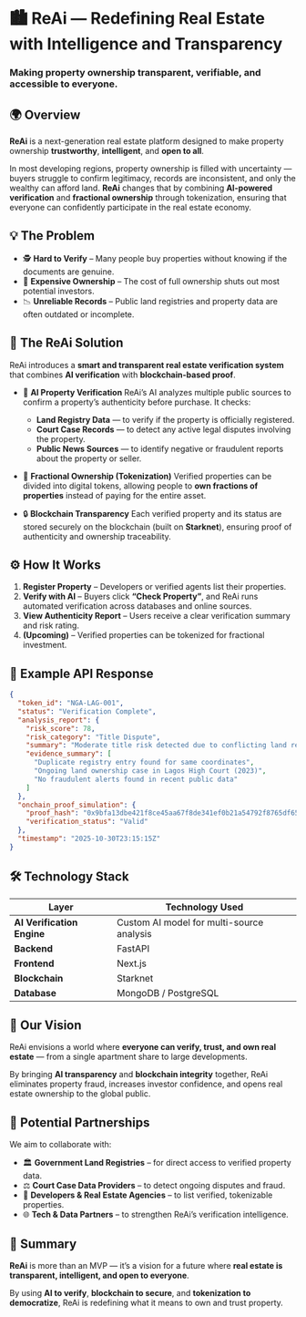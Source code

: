 # 🏙️ ReAi — Redefining Real Estate with Intelligence and Transparency

### Making property ownership transparent, verifiable, and accessible to everyone.



## 🌍 Overview

**ReAi** is a next-generation real estate platform designed to make property ownership **trustworthy**, **intelligent**, and **open to all**.

In most developing regions, property ownership is filled with uncertainty — buyers struggle to confirm legitimacy, records are inconsistent, and only the wealthy can afford land. **ReAi** changes that by combining **AI-powered verification** and **fractional ownership** through tokenization, ensuring that everyone can confidently participate in the real estate economy.



## 💡 The Problem

* 🕵️ **Hard to Verify** – Many people buy properties without knowing if the documents are genuine.
* 💸 **Expensive Ownership** – The cost of full ownership shuts out most potential investors.
* 📉 **Unreliable Records** – Public land registries and property data are often outdated or incomplete.



## 🚀 The ReAi Solution

ReAi introduces a **smart and transparent real estate verification system** that combines **AI verification** with **blockchain-based proof**.

* 🤖 **AI Property Verification**
  ReAi’s AI analyzes multiple public sources to confirm a property’s authenticity before purchase.
  It checks:

  * **Land Registry Data** — to verify if the property is officially registered.
  * **Court Case Records** — to detect any active legal disputes involving the property.
  * **Public News Sources** — to identify negative or fraudulent reports about the property or seller.

* 💠 **Fractional Ownership (Tokenization)**
  Verified properties can be divided into digital tokens, allowing people to **own fractions of properties** instead of paying for the entire asset.

* 🔒 **Blockchain Transparency**
  Each verified property and its status are stored securely on the blockchain (built on **Starknet**), ensuring proof of authenticity and ownership traceability.



## ⚙️ How It Works

1. **Register Property** – Developers or verified agents list their properties.
2. **Verify with AI** – Buyers click **“Check Property”**, and ReAi runs automated verification across databases and online sources.
3. **View Authenticity Report** – Users receive a clear verification summary and risk rating.
4. **(Upcoming)** – Verified properties can be tokenized for fractional investment.



## 📡 Example API Response

```json
{
  "token_id": "NGA-LAG-001",
  "status": "Verification Complete",
  "analysis_report": {
    "risk_score": 78,
    "risk_category": "Title Dispute",
    "summary": "Moderate title risk detected due to conflicting land registry data and one open court case.",
    "evidence_summary": [
      "Duplicate registry entry found for same coordinates",
      "Ongoing land ownership case in Lagos High Court (2023)",
      "No fraudulent alerts found in recent public data"
    ]
  },
  "onchain_proof_simulation": {
    "proof_hash": "0x9bfa13dbe421f8ce45aa67f8de341ef0b21a54792f8765df65a3be411a2f2d91",
    "verification_status": "Valid"
  },
  "timestamp": "2025-10-30T23:15:15Z"
}
```



## 🛠️ Technology Stack

| Layer                      | Technology Used                           |
| -------------------------- | ----------------------------------------- |
| **AI Verification Engine** | Custom AI model for multi-source analysis |
| **Backend**                | FastAPI                                   |
| **Frontend**               | Next.js                                   |
| **Blockchain**             | Starknet                                  |
| **Database**               | MongoDB / PostgreSQL                      |



## 🌱 Our Vision

ReAi envisions a world where **everyone can verify, trust, and own real estate** — from a single apartment share to large developments.

By bringing **AI transparency** and **blockchain integrity** together, ReAi eliminates property fraud, increases investor confidence, and opens real estate ownership to the global public.



## 🤝 Potential Partnerships

We aim to collaborate with:

* 🏛️ **Government Land Registries** – for direct access to verified property data.
* ⚖️ **Court Case Data Providers** – to detect ongoing disputes and fraud.
* 🏢 **Developers & Real Estate Agencies** – to list verified, tokenizable properties.
* 🌐 **Tech & Data Partners** – to strengthen ReAi’s verification intelligence.




## 🧩 Summary

**ReAi** is more than an MVP — it’s a vision for a future where **real estate is transparent, intelligent, and open to everyone**.

By using **AI to verify**, **blockchain to secure**, and **tokenization to democratize**, ReAi is redefining what it means to own and trust property.

